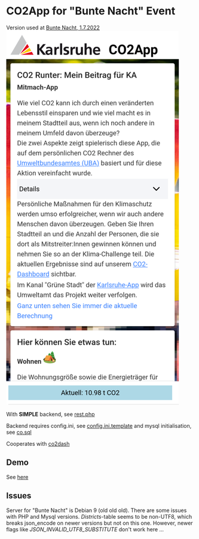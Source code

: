 # CO2App for "Bunte Nacht" Event

Version used at [Bunte Nacht, 1.7.2022](https://ok-lab-karlsruhe.de/projekte/bunte-nacht/)
![](co2app.png)

With **SIMPLE** backend, see [rest.php](public/rest.php)

Backend requires config.ini, see [config.ini.template](public/config.ini.template) and mysql initialisation, see 
[co.sql](public/co2.sql)


Cooperates with [co2dash](https://github.com/CodeforKarlsruhe/co2dash) 


## Demo
See [here](https://co2app.ok-lab-karlsruhe.de/)

## Issues
Server for "Bunte Nacht" is Debian 9 (old old old). There are some issues with PHP and Mysql versions.
*Districts*-table seems to be non-UTF8, which breaks json_encode on newer versions but not on this one.
 However, newer flags like *JSON_INVALID_UTF8_SUBSTITUTE* don't work here ...

